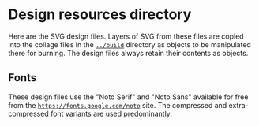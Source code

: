 # Design resources directory

Here are the SVG design files. Layers of SVG from these files are copied into the collage files in the [`../build`](../build#readme) directory as objects to be manipulated there for burning. The design files always retain their contents as objects.

## Fonts

These design files use the "Noto Serif" and "Noto Sans" available for free from the [`https://fonts.google.com/noto`](https://fonts.google.com/noto) site. The compressed and extra-compressed font variants are used predominantly.
